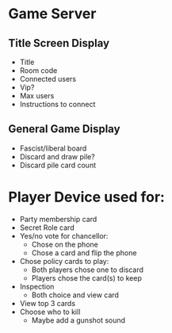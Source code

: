 # Game Server

## Title Screen Display

* Title
* Room code
* Connected users
* Vip?
* Max users
* Instructions to connect

## General Game Display

* Fascist/liberal board
* Discard and draw pile?
* Discard pile card count

# Player Device used for:

* Party membership card
* Secret Role card
* Yes/no vote for chancellor:
  * Chose on the phone
  * Chose a card and flip the phone
* Chose policy cards to play:
  * Both players chose one to discard
  * Players chose the card(s) to keep
* Inspection
  * Both choice and view card
* View top 3 cards
* Choose who to kill
  * Maybe add a gunshot sound